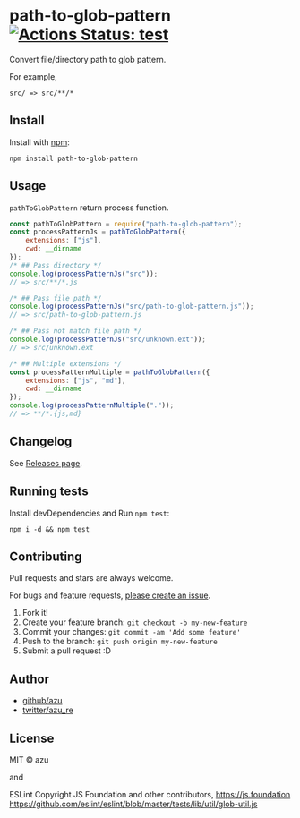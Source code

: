 # path-to-glob-pattern [![Actions Status: test](https://github.com/azu/path-to-glob-pattern/workflows/test/badge.svg)](https://github.com/azu/path-to-glob-pattern/actions?query=workflow%3A"test")

Convert file/directory path to glob pattern. 

For example, 

```
src/ => src/**/*
```

## Install

Install with [npm](https://www.npmjs.com/):

    npm install path-to-glob-pattern

## Usage

`pathToGlobPattern` return process function.

```js
const pathToGlobPattern = require("path-to-glob-pattern");
const processPatternJs = pathToGlobPattern({
    extensions: ["js"],
    cwd: __dirname
});
/* ## Pass directory */
console.log(processPatternJs("src"));
// => src/**/*.js

/* ## Pass file path */
console.log(processPatternJs("src/path-to-glob-pattern.js"));
// => src/path-to-glob-pattern.js

/* ## Pass not match file path */
console.log(processPatternJs("src/unknown.ext"));
// => src/unknown.ext

/* ## Multiple extensions */
const processPatternMultiple = pathToGlobPattern({
    extensions: ["js", "md"],
    cwd: __dirname
});
console.log(processPatternMultiple("."));
// => **/*.{js,md}
````

## Changelog

See [Releases page](https://github.com/azu/path-to-glob-pattern/releases).

## Running tests

Install devDependencies and Run `npm test`:

    npm i -d && npm test

## Contributing

Pull requests and stars are always welcome.

For bugs and feature requests, [please create an issue](https://github.com/azu/path-to-glob-pattern/issues).

1. Fork it!
2. Create your feature branch: `git checkout -b my-new-feature`
3. Commit your changes: `git commit -am 'Add some feature'`
4. Push to the branch: `git push origin my-new-feature`
5. Submit a pull request :D

## Author

- [github/azu](https://github.com/azu)
- [twitter/azu_re](https://twitter.com/azu_re)

## License

MIT © azu

and 

ESLint
Copyright JS Foundation and other contributors, https://js.foundation
https://github.com/eslint/eslint/blob/master/tests/lib/util/glob-util.js
